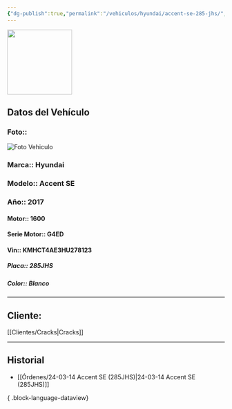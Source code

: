 ```yaml
---
{"dg-publish":true,"permalink":"/vehiculos/hyundai/accent-se-285-jhs/","tags":["Hyundai"]}
---
```


<img src="https://lh3.googleusercontent.com/d/137fl3TIZ0-PU8b-Pt0bsjclwHub_u78G" width="150">

## Datos del Vehículo 
### Foto:: 
<img src="https://lh3.googleusercontent.com/d/1HYctjZ8nZ2pJx3xiFfIfaKrQRrXd76jw" Alt="Foto Vehiculo">

### Marca:: Hyundai
### Modelo:: Accent SE
### Año:: 2017
#### Motor:: 1600
#### Serie Motor:: G4ED
#### Vin:: KMHCT4AE3HU278123
##### Placa:: 285JHS
##### Color:: Blanco 
---

## Cliente:

[[Clientes/Cracks\|Cracks]]

---

## Historial

- [[Órdenes/24-03-14 Accent SE (285JHS)\|24-03-14 Accent SE (285JHS)]]

{ .block-language-dataview} 